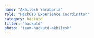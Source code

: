 ```yaml
---
name: "Akhilesh Yarabarla"
role: "HackUTD Experience Coordinator"
category: hackutd
filter: "hackutd"
photo: "team-hackutd-akhilesh"
---
```


